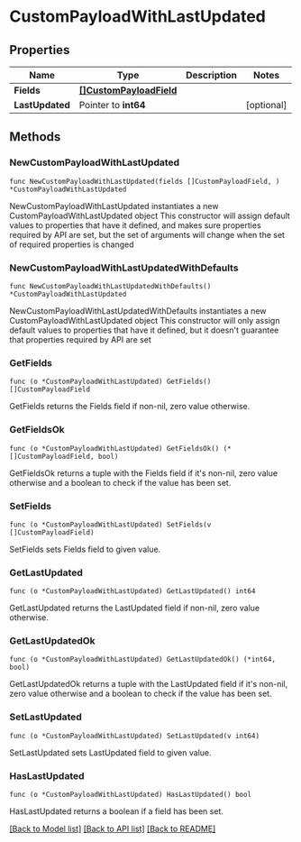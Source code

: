 # CustomPayloadWithLastUpdated

## Properties

Name | Type | Description | Notes
------------ | ------------- | ------------- | -------------
**Fields** | [**[]CustomPayloadField**](CustomPayloadField.md) |  | 
**LastUpdated** | Pointer to **int64** |  | [optional] 

## Methods

### NewCustomPayloadWithLastUpdated

`func NewCustomPayloadWithLastUpdated(fields []CustomPayloadField, ) *CustomPayloadWithLastUpdated`

NewCustomPayloadWithLastUpdated instantiates a new CustomPayloadWithLastUpdated object
This constructor will assign default values to properties that have it defined,
and makes sure properties required by API are set, but the set of arguments
will change when the set of required properties is changed

### NewCustomPayloadWithLastUpdatedWithDefaults

`func NewCustomPayloadWithLastUpdatedWithDefaults() *CustomPayloadWithLastUpdated`

NewCustomPayloadWithLastUpdatedWithDefaults instantiates a new CustomPayloadWithLastUpdated object
This constructor will only assign default values to properties that have it defined,
but it doesn't guarantee that properties required by API are set

### GetFields

`func (o *CustomPayloadWithLastUpdated) GetFields() []CustomPayloadField`

GetFields returns the Fields field if non-nil, zero value otherwise.

### GetFieldsOk

`func (o *CustomPayloadWithLastUpdated) GetFieldsOk() (*[]CustomPayloadField, bool)`

GetFieldsOk returns a tuple with the Fields field if it's non-nil, zero value otherwise
and a boolean to check if the value has been set.

### SetFields

`func (o *CustomPayloadWithLastUpdated) SetFields(v []CustomPayloadField)`

SetFields sets Fields field to given value.


### GetLastUpdated

`func (o *CustomPayloadWithLastUpdated) GetLastUpdated() int64`

GetLastUpdated returns the LastUpdated field if non-nil, zero value otherwise.

### GetLastUpdatedOk

`func (o *CustomPayloadWithLastUpdated) GetLastUpdatedOk() (*int64, bool)`

GetLastUpdatedOk returns a tuple with the LastUpdated field if it's non-nil, zero value otherwise
and a boolean to check if the value has been set.

### SetLastUpdated

`func (o *CustomPayloadWithLastUpdated) SetLastUpdated(v int64)`

SetLastUpdated sets LastUpdated field to given value.

### HasLastUpdated

`func (o *CustomPayloadWithLastUpdated) HasLastUpdated() bool`

HasLastUpdated returns a boolean if a field has been set.


[[Back to Model list]](../README.md#documentation-for-models) [[Back to API list]](../README.md#documentation-for-api-endpoints) [[Back to README]](../README.md)


